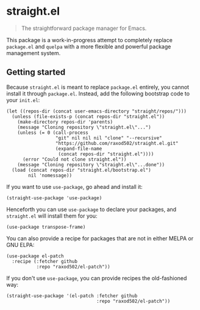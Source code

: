 # straight.el

> The straightforward package manager for Emacs.

This package is a work-in-progress attempt to completely replace
`package.el` and `quelpa` with a more flexible and powerful package
management system.

## Getting started

Because `straight.el` is meant to replace `package.el` entirely, you
cannot install it through `package.el`. Instead, add the following
bootstrap code to your `init.el`:

    (let ((repos-dir (concat user-emacs-directory "straight/repos/")))
      (unless (file-exists-p (concat repos-dir "straight.el"))
        (make-directory repos-dir 'parents)
        (message "Cloning repository \"straight.el\"...")
        (unless (= 0 (call-process
                      "git" nil nil nil "clone" "--recursive"
                      "https://github.com/raxod502/straight.el.git"
                      (expand-file-name
                       (concat repos-dir "straight.el"))))
          (error "Could not clone straight.el"))
        (message "Cloning repository \"straight.el\"...done"))
      (load (concat repos-dir "straight.el/bootstrap.el")
            nil 'nomessage))

If you want to use `use-package`, go ahead and install it:

    (straight-use-package 'use-package)

Henceforth you can use `use-package` to declare your packages, and
`straight.el` will install them for you:

    (use-package transpose-frame)

You can also provide a recipe for packages that are not in either
MELPA or GNU ELPA:

    (use-package el-patch
      :recipe (:fetcher github
               :repo "raxod502/el-patch"))

If you don't use `use-package`, you can provide recipes the
old-fashioned way:

    (straight-use-package '(el-patch :fetcher github
                                     :repo "raxod502/el-patch"))
